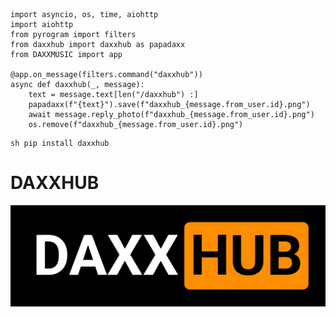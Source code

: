 ```

import asyncio, os, time, aiohttp
import aiohttp
from pyrogram import filters
from daxxhub import daxxhub as papadaxx
from DAXXMUSIC import app

@app.on_message(filters.command("daxxhub"))
async def daxxhub(_, message):
    text = message.text[len("/daxxhub") :]
    papadaxx(f"{text}").save(f"daxxhub_{message.from_user.id}.png")
    await message.reply_photo(f"daxxhub_{message.from_user.id}.png")
    os.remove(f"daxxhub_{message.from_user.id}.png")

```
```
sh pip install daxxhub

```




# DAXXHUB 


![Project Image](https://github.com/DAXXTEAM/daxxhub/blob/main/out.png)

